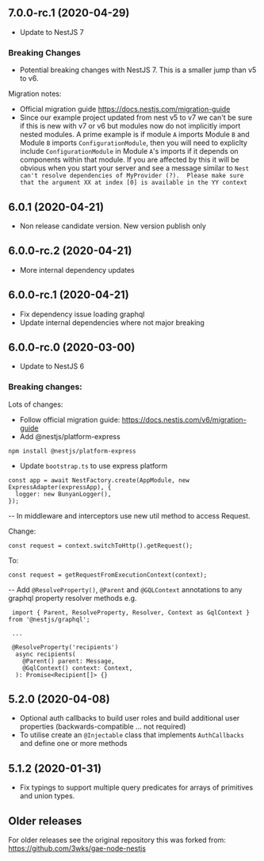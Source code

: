 ## 7.0.0-rc.1 (2020-04-29)
 - Update to NestJS 7

### Breaking Changes
 - Potential breaking changes with NestJS 7. This is a smaller jump than v5 to v6.

Migration notes:
 - Official migration guide https://docs.nestjs.com/migration-guide
 - Since our example project updated from nest v5 to v7 we can't be sure if this is new with v7 or v6 but modules now do not implicitly import nested modules. 
 A prime example is if module `A` imports Module `B` and Module `B` imports `ConfigurationModule`, then you will need to expliclty include `ConfigurationModule` 
 in Module `A`'s imports if it depends on components within that module. 
 If you are affected by this it will be obvious when you start your server and see a message similar to `Nest can't resolve dependencies of MyProvider (?).  Please make sure that the argument XX at index [0] is available in the YY context`

## 6.0.1 (2020-04-21)
 - Non release candidate version. New version publish only

## 6.0.0-rc.2 (2020-04-21)
 - More internal dependency updates

## 6.0.0-rc.1 (2020-04-21)
 - Fix dependency issue loading graphql
 - Update internal dependencies where not major breaking

## 6.0.0-rc.0 (2020-03-00)

- Update to NestJS 6

### Breaking changes:

Lots of changes:
- Follow official migration guide: https://docs.nestjs.com/v6/migration-guide
- Add @nestjs/platform-express
```
npm install @nestjs/platform-express
```
- Update `bootstrap.ts` to use express platform
```
const app = await NestFactory.create(AppModule, new ExpressAdapter(expressApp), {
  logger: new BunyanLogger(),
});
```

-- In middleware and interceptors use new util method to access Request.

Change:
```
const request = context.switchToHttp().getRequest();
```
To:
```
const request = getRequestFromExecutionContext(context);
```

-- Add `@ResolveProperty()`, `@Parent` and `@GQLContext` annotations to any graphql property resolver methods
e.g.
```
 import { Parent, ResolveProperty, Resolver, Context as GqlContext } from '@nestjs/graphql';

 ...

 @ResolveProperty('recipients')
  async recipients(
    @Parent() parent: Message,
    @GqlContext() context: Context,
  ): Promise<Recipient[]> {}
```


## 5.2.0 (2020-04-08)
 - Optional auth callbacks to build user roles and build additional user properties (backwards-compatible ... not required)
 - To utilise create an `@Injectable` class that implements `AuthCallbacks` and define one or more methods

## 5.1.2 (2020-01-31)

- Fix typings to support multiple query predicates for arrays of primitives and union types.

## Older releases 
For older releases see the original repository this was forked from: https://github.com/3wks/gae-node-nestjs
